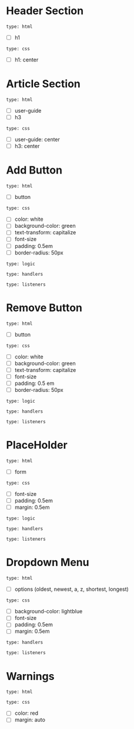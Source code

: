 <!--

  you will write dev strategies in this module basically the same as in Incremental Developments
  the only difference is that there are now more types of tasks, for example:
    `type: css`
    `type: html`
    `type: logic`
    `type: handlers`
    `type: procedures`
    `type: listeners`
    `type: init`
    `type: data`
    ...

  a single user story may require a little bit of code in each of these folders
  it will take some time and practice to get used to this

-->

# Header Section

`type: html`

- [ ] h1

`type: css`

- [ ] h1: center

# Article Section

`type: html`

- [ ] user-guide
- [ ] h3

`type: css`

- [ ] user-guide: center
- [ ] h3: center

# Add Button

`type: html`

- [ ] button

`type: css`

- [ ] color: white
- [ ] background-color: green
- [ ] text-transform: capitalize
- [ ] font-size
- [ ] padding: 0.5em
- [ ] border-radius: 50px

`type: logic`

`type: handlers`

`type: listeners`

# Remove Button

`type: html`

- [ ] button

`type: css`

- [ ] color: white
- [ ] background-color: green
- [ ] text-transform: capitalize
- [ ] font-size
- [ ] padding: 0.5 em
- [ ] border-radius: 50px

`type: logic`

`type: handlers`

`type: listeners`

# PlaceHolder

`type: html`

- [ ] form

`type: css`

- [ ] font-size
- [ ] padding: 0.5em
- [ ] margin: 0.5em

`type: logic`

`type: handlers`

`type: listeners`

# Dropdown Menu

`type: html`

- [ ] options (oldest, newest, a, z, shortest, longest)

`type: css`

- [ ] background-color: lightblue
- [ ] font-size
- [ ] padding: 0.5em
- [ ] margin: 0.5em

`type: handlers`

`type: listeners`

# Warnings

`type: html`

`type: css`

- [ ] color: red
- [ ] margin: auto
